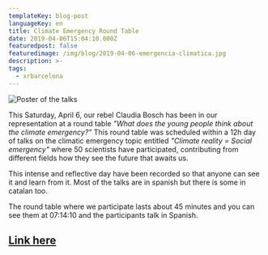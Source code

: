 ```yaml
---
templateKey: blog-post
languageKey: en
title: Climate Emergency Round Table
date: 2019-04-06T15:04:10.000Z
featuredpost: false
featuredimage: /img/blog/2019-04-06-emergencia-climatica.jpg
description: >-
tags:
  - xrbarcelona
---
```



![Poster of the talks](/img/blog/2019-04-06-emergencia-climatica.jpg)

This Saturday, April 6, our rebel Claudia Bosch has been in our representation at a round table *"What does the young people think about the climate emergency?"* This round table was scheduled within a 12h day of talks on the climatic emergency topic entitled *"Climate reality = Social emergency"* where 50 scientists have participated, contributing from different fields how they see the future that awaits us.

This intense and reflective day have been recorded so that anyone can see it and learn from it. Most of the talks are in spanish but there is some in catalan too. 

The round table where we participate lasts about 45 minutes and you can see them at 07:14:10 and the participants talk in Spanish. 

## [Link here](https://www.youtube.com/watch?v=rDOWzZFBDRk)
